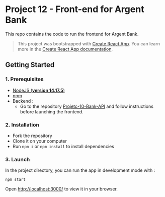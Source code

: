 # Project 12 - Front-end for Argent Bank

This repo contains the code to run the frontend for Argent Bank.
> This project was bootstrapped with [Create React App](https://github.com/facebook/create-react-app).
> You can learn more in the [Create React App documentation](https://facebook.github.io/create-react-app/docs/getting-started).

## Getting Started
### 1. Prerequisites
- [NodeJS (**version 14.17.5**)](https://nodejs.org/en/)
- [npm](https://www.npmjs.com/)
- Backend :
  - Go to the repository [Projetc-10-Bank-API](https://github.com/OpenClassrooms-Student-Center/Project-10-Bank-API) and follow instructions before launching the frontend.
 
### 2. Installation
- Fork the repository
- Clone it on your computer
- Run `npm i` or `npm install` to install dependencies

### 3. Launch
In the project directory, you can run the app in development mode with :

```shell
npm start
```

Open [http://localhost:3000/](http://localhost:3000/) to view it in your browser.